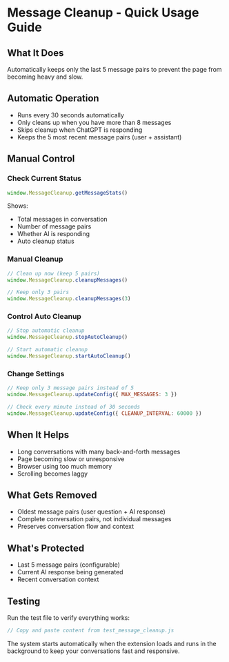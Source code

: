 # Message Cleanup - Quick Usage Guide

## What It Does
Automatically keeps only the last 5 message pairs to prevent the page from becoming heavy and slow.

## Automatic Operation
- Runs every 30 seconds automatically
- Only cleans up when you have more than 8 messages
- Skips cleanup when ChatGPT is responding
- Keeps the 5 most recent message pairs (user + assistant)

## Manual Control

### Check Current Status
```javascript
window.MessageCleanup.getMessageStats()
```
Shows:
- Total messages in conversation
- Number of message pairs
- Whether AI is responding
- Auto cleanup status

### Manual Cleanup
```javascript
// Clean up now (keep 5 pairs)
window.MessageCleanup.cleanupMessages()

// Keep only 3 pairs
window.MessageCleanup.cleanupMessages(3)
```

### Control Auto Cleanup
```javascript
// Stop automatic cleanup
window.MessageCleanup.stopAutoCleanup()

// Start automatic cleanup
window.MessageCleanup.startAutoCleanup()
```

### Change Settings
```javascript
// Keep only 3 message pairs instead of 5
window.MessageCleanup.updateConfig({ MAX_MESSAGES: 3 })

// Check every minute instead of 30 seconds
window.MessageCleanup.updateConfig({ CLEANUP_INTERVAL: 60000 })
```

## When It Helps
- Long conversations with many back-and-forth messages
- Page becoming slow or unresponsive
- Browser using too much memory
- Scrolling becomes laggy

## What Gets Removed
- Oldest message pairs (user question + AI response)
- Complete conversation pairs, not individual messages
- Preserves conversation flow and context

## What's Protected
- Last 5 message pairs (configurable)
- Current AI response being generated
- Recent conversation context

## Testing
Run the test file to verify everything works:
```javascript
// Copy and paste content from test_message_cleanup.js
```

The system starts automatically when the extension loads and runs in the background to keep your conversations fast and responsive.